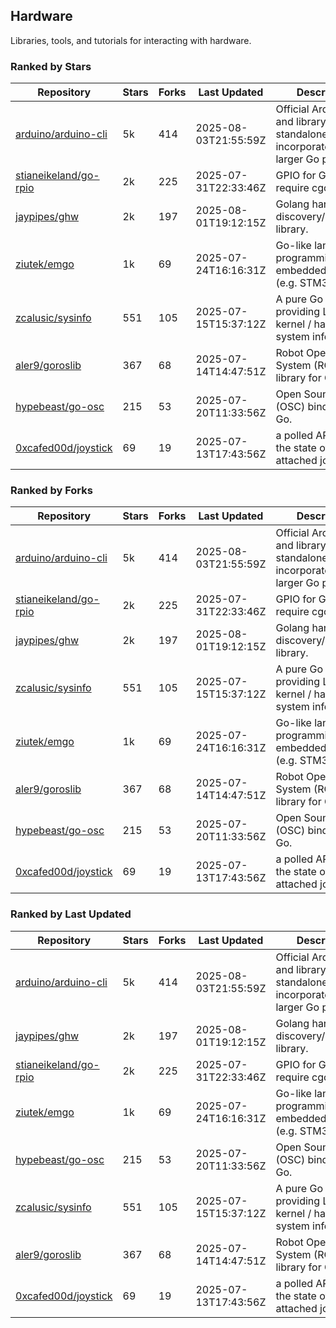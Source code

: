 ## Hardware

Libraries, tools, and tutorials for interacting with hardware.

### Ranked by Stars

| Repository | Stars | Forks | Last Updated | Description | 
|------------|-------|-------|--------------|-------------|
| [arduino/arduino-cli](https://github.com/arduino/arduino-cli) | 5k | 414 | 2025-08-03T21:55:59Z |  Official Arduino CLI and library. Can run standalone, or be incorporated into larger Go projects. |
| [stianeikeland/go-rpio](https://github.com/stianeikeland/go-rpio) | 2k | 225 | 2025-07-31T22:33:46Z |  GPIO for Go, doesn't require cgo. |
| [jaypipes/ghw](https://github.com/jaypipes/ghw) | 2k | 197 | 2025-08-01T19:12:15Z |  Golang hardware discovery/inspection library. |
| [ziutek/emgo](https://github.com/ziutek/emgo) | 1k | 69 | 2025-07-24T16:16:31Z |  Go-like language for programming embedded systems (e.g. STM32 MCU). |
| [zcalusic/sysinfo](https://github.com/zcalusic/sysinfo) | 551 | 105 | 2025-07-15T15:37:12Z |  A pure Go library providing Linux OS / kernel / hardware system information. |
| [aler9/goroslib](https://github.com/aler9/goroslib) | 367 | 68 | 2025-07-14T14:47:51Z |  Robot Operating System (ROS) library for Go. |
| [hypebeast/go-osc](https://github.com/hypebeast/go-osc) | 215 | 53 | 2025-07-20T11:33:56Z |  Open Sound Control (OSC) bindings for Go. |
| [0xcafed00d/joystick](https://github.com/0xcafed00d/joystick) | 69 | 19 | 2025-07-13T17:43:56Z |  a polled API to read the state of an attached joystick. |

### Ranked by Forks

| Repository | Stars | Forks | Last Updated | Description | 
|------------|-------|-------|--------------|-------------|
| [arduino/arduino-cli](https://github.com/arduino/arduino-cli) | 5k | 414 | 2025-08-03T21:55:59Z |  Official Arduino CLI and library. Can run standalone, or be incorporated into larger Go projects. |
| [stianeikeland/go-rpio](https://github.com/stianeikeland/go-rpio) | 2k | 225 | 2025-07-31T22:33:46Z |  GPIO for Go, doesn't require cgo. |
| [jaypipes/ghw](https://github.com/jaypipes/ghw) | 2k | 197 | 2025-08-01T19:12:15Z |  Golang hardware discovery/inspection library. |
| [zcalusic/sysinfo](https://github.com/zcalusic/sysinfo) | 551 | 105 | 2025-07-15T15:37:12Z |  A pure Go library providing Linux OS / kernel / hardware system information. |
| [ziutek/emgo](https://github.com/ziutek/emgo) | 1k | 69 | 2025-07-24T16:16:31Z |  Go-like language for programming embedded systems (e.g. STM32 MCU). |
| [aler9/goroslib](https://github.com/aler9/goroslib) | 367 | 68 | 2025-07-14T14:47:51Z |  Robot Operating System (ROS) library for Go. |
| [hypebeast/go-osc](https://github.com/hypebeast/go-osc) | 215 | 53 | 2025-07-20T11:33:56Z |  Open Sound Control (OSC) bindings for Go. |
| [0xcafed00d/joystick](https://github.com/0xcafed00d/joystick) | 69 | 19 | 2025-07-13T17:43:56Z |  a polled API to read the state of an attached joystick. |

### Ranked by Last Updated

| Repository | Stars | Forks | Last Updated | Description | 
|------------|-------|-------|--------------|-------------|
| [arduino/arduino-cli](https://github.com/arduino/arduino-cli) | 5k | 414 | 2025-08-03T21:55:59Z |  Official Arduino CLI and library. Can run standalone, or be incorporated into larger Go projects. |
| [jaypipes/ghw](https://github.com/jaypipes/ghw) | 2k | 197 | 2025-08-01T19:12:15Z |  Golang hardware discovery/inspection library. |
| [stianeikeland/go-rpio](https://github.com/stianeikeland/go-rpio) | 2k | 225 | 2025-07-31T22:33:46Z |  GPIO for Go, doesn't require cgo. |
| [ziutek/emgo](https://github.com/ziutek/emgo) | 1k | 69 | 2025-07-24T16:16:31Z |  Go-like language for programming embedded systems (e.g. STM32 MCU). |
| [hypebeast/go-osc](https://github.com/hypebeast/go-osc) | 215 | 53 | 2025-07-20T11:33:56Z |  Open Sound Control (OSC) bindings for Go. |
| [zcalusic/sysinfo](https://github.com/zcalusic/sysinfo) | 551 | 105 | 2025-07-15T15:37:12Z |  A pure Go library providing Linux OS / kernel / hardware system information. |
| [aler9/goroslib](https://github.com/aler9/goroslib) | 367 | 68 | 2025-07-14T14:47:51Z |  Robot Operating System (ROS) library for Go. |
| [0xcafed00d/joystick](https://github.com/0xcafed00d/joystick) | 69 | 19 | 2025-07-13T17:43:56Z |  a polled API to read the state of an attached joystick. |

